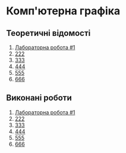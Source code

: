# Комп'ютерна графіка

## Теоретичні відомості
1. [Лабораторна робота #1](info/lab-1.md)
2. [222]()
3. [333]()
4. [444]()
5. [555]()
6. [666]()

## Виконані роботи
1. [Лабораторна робота #1](sources/lab-1)
2. [222]()
3. [333]()
4. [444]()
5. [555]()
6. [666]()
